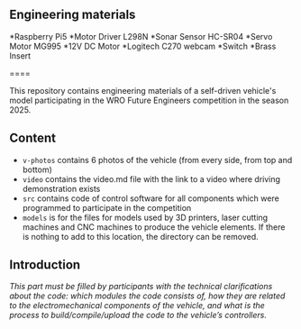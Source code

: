## Engineering materials
*Raspberry Pi5
*Motor Driver L298N
*Sonar Sensor HC-SR04
*Servo Motor MG995
*12V DC Motor
*Logitech C270 webcam
*Switch
*Brass Insert

====

This repository contains engineering materials of a self-driven vehicle's model participating in the WRO Future Engineers competition in the season 2025.

## Content

* `v-photos` contains 6 photos of the vehicle (from every side, from top and bottom)
* `video` contains the video.md file with the link to a video where driving demonstration exists
* `src` contains code of control software for all components which were programmed to participate in the competition
* `models` is for the files for models used by 3D printers, laser cutting machines and CNC machines to produce the vehicle elements. If there is nothing to add to this location, the directory can be removed.


## Introduction

_This part must be filled by participants with the technical clarifications about the code: which modules the code consists of, how they are related to the electromechanical components of the vehicle, and what is the process to build/compile/upload the code to the vehicle’s controllers._

